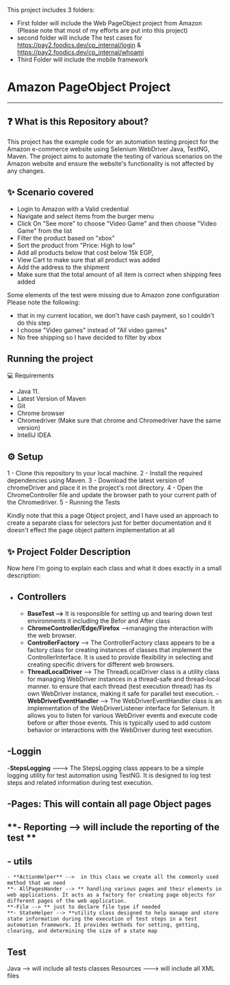 This project includes 3 folders:
- First folder will include the Web PageObject project from Amazon (Please note that most of my efforts are put into this project)
- second folder will include The test cases for https://pay2.foodics.dev/cp_internal/login & https://pay2.foodics.dev/cp_internal/whoami
- Third Folder will include the mobile framework

# Amazon PageObject Project
-----------------------

❓ What is this Repository about?
-----------------------

This project has the example code for an automation testing project for the Amazon e-commerce website using Selenium WebDriver Java, TestNG, Maven. The project aims to automate the testing of various scenarios on the Amazon website and ensure the website's functionality is not affected by any changes.

✨ Scenario covered
-----------------------

- Login to Amazon with a Valid credential
- Navigate and select items from the burger menu 
- Click On "See more" to choose "Video Game" and then choose "Video Game" from the list
- Filter the product based on "xbox" 
- Sort the product from "Price: High to low"
- Add all products below that cost below 15k EGP, 
- View Cart to make sure that all product was added 
- Add the address to the shipment 
- Make sure that the total amount of all item is correct when shipping fees added

Some elements of the test were missing due to Amazon zone configuration Please note the following:
- that in my current location, we don't have cash payment, so I couldn't do this step
- I choose "Video games" instead of "All video games"
- No free shipping so I have decided to filter by xbox

Running the project
-----------------------

💻 Requirements
- Java 11.
- Latest Version of Maven
- Git
- Chrome browser
- Chromedriver (Make sure that chrome and Chromedriver have the same version)
- IntelliJ IDEA

⚙️ Setup
-----------------------

1 - Clone this repository to your local machine.
2 - Install the required dependencies using Maven.
3 - Download the latest version of chromeDriver and place it in the project's root directory.
4 - Open the ChromeController file and update the browser path to your current path of the Chromedriver.
5 - Running the Tests

Kindly note that this a page Object project, and I have used an approach to create a separate class for selectors just for better documentation and it doesn't effect the page object pattern implementation at all

✨ Project Folder Description
-----------------------

Now here I'm going to explain each class and what it does exactly in a small description:

- **Controllers**
  -------------------------
	- **BaseTest -->** It is responsible for setting up and tearing down test environments it including the Befor and After class
	- **ChromeController/Edge/Firefox** -->managing the interaction with the  web browser.
	- **ControllerFactory** --> The ControllerFactory class appears to be a factory class for creating instances of classes that implement the ControllerInterface. It is used to provide flexibility in selecting and creating specific drivers for different web browsers.
	- **ThreadLocalDriver** --> The ThreadLocalDriver class is a utility class for managing WebDriver instances in a thread-safe and thread-local manner. to ensure that each thread (test execution thread) has its own WebDriver instance, 				making it safe for parallel test execution. 
	-**WebDriverEventHandler** --> The WebDriverEventHandler class is an implementation of the WebDriverListener interface for Selenium. It allows you to listen for various WebDriver events and execute code before or after those events. This is typically used to add custom behavior or interactions with the WebDriver during test execution.

   
-Loggin
----------------------------

-**StepsLogging** ---> The StepsLogging class appears to be a simple logging utility for test automation using TestNG. It is designed to log test steps and related information during test execution. 

**-Pages: This will contain all page Object pages**
------------------------------

**- Reporting --> will include the reporting of the test **
---------------------------------

**- utils**
----------------------------------
	- **ActionHelper** -->  in this class we create all the commonly used method that we need 
	**- AllPagesHander --> ** handling various pages and their elements in web applications. It acts as a factory for creating page objects for different pages of the web application.
	**-File --> ** just to declare file type if needed
	**- StateHelper --> **utility class designed to help manage and store state information during the execution of test steps in a test automation framework. It provides methods for setting, getting, clearing, and determining the size of a state map
**Test**
--------------------------
Java --> will include all tests classes 
Resources ---> will include all XML files
